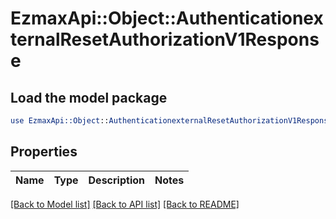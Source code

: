 # EzmaxApi::Object::AuthenticationexternalResetAuthorizationV1Response

## Load the model package
```perl
use EzmaxApi::Object::AuthenticationexternalResetAuthorizationV1Response;
```

## Properties
Name | Type | Description | Notes
------------ | ------------- | ------------- | -------------

[[Back to Model list]](../README.md#documentation-for-models) [[Back to API list]](../README.md#documentation-for-api-endpoints) [[Back to README]](../README.md)


